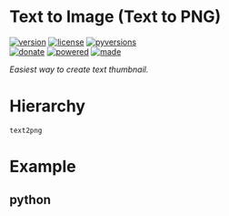 # Text to Image (Text to PNG)

<badges>[![version](https://img.shields.io/pypi/v/text2png.svg)](https://pypi.org/project/text2png/)
[![license](https://img.shields.io/pypi/l/text2png.svg)](https://pypi.org/project/text2png/)
[![pyversions](https://img.shields.io/pypi/pyversions/text2png.svg)](https://pypi.org/project/text2png/)  
[![donate](https://img.shields.io/badge/Donate-Paypal-0070ba.svg)](https://paypal.me/foxe6)
[![powered](https://img.shields.io/badge/Powered%20by-UTF8-red.svg)](https://paypal.me/foxe6)
[![made](https://img.shields.io/badge/Made%20with-PyCharm-red.svg)](https://paypal.me/foxe6)
</badges>

<i>Easiest way to create text thumbnail.</i>

# Hierarchy

```
text2png
```

# Example

## python
```python

```
